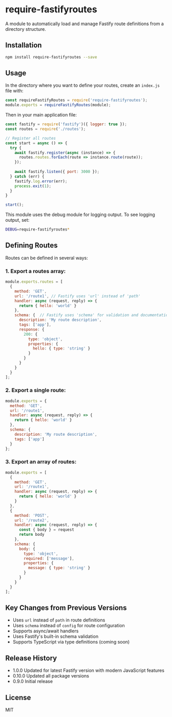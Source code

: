# require-fastifyroutes

A module to automatically load and manage Fastify route definitions from a directory structure.

## Installation

```bash
npm install require-fastifyroutes --save
```

## Usage

In the directory where you want to define your routes, create an `index.js` file with:

```javascript
const requireFastifyRoutes = require('require-fastifyroutes');
module.exports = requireFastifyRoutes(module);
```

Then in your main application file:

```javascript
const fastify = require('fastify')({ logger: true });
const routes = require('./routes');

// Register all routes
const start = async () => {
  try {
    await fastify.register(async (instance) => {
      routes.routes.forEach(route => instance.route(route));
    });
    
    await fastify.listen({ port: 3000 });
  } catch (err) {
    fastify.log.error(err);
    process.exit(1);
  }
}

start();
```

This module uses the debug module for logging output. To see logging output, set:
```bash
DEBUG=require-fastifyroutes*
```

## Defining Routes

Routes can be defined in several ways:

### 1. Export a routes array:

```javascript
module.exports.routes = [
  {
    method: 'GET',
    url: '/route1', // Fastify uses 'url' instead of 'path'
    handler: async (request, reply) => {
      return { hello: 'world' }
    },
    schema: {  // Fastify uses 'schema' for validation and documentation
      description: 'My route description',
      tags: ['app'],
      response: {
        200: {
          type: 'object',
          properties: {
            hello: { type: 'string' }
          }
        }
      }
    }
  }
];
```

### 2. Export a single route:

```javascript
module.exports = {
  method: 'GET',
  url: '/route1',
  handler: async (request, reply) => {
    return { hello: 'world' }
  },
  schema: {
    description: 'My route description',
    tags: ['app']
  }
};
```

### 3. Export an array of routes:

```javascript
module.exports = [
  {
    method: 'GET',
    url: '/route1',
    handler: async (request, reply) => {
      return { hello: 'world' }
    }
  },
  {
    method: 'POST',
    url: '/route2',
    handler: async (request, reply) => {
      const { body } = request
      return body
    },
    schema: {
      body: {
        type: 'object',
        required: ['message'],
        properties: {
          message: { type: 'string' }
        }
      }
    }
  }
];
```

## Key Changes from Previous Versions

- Uses `url` instead of `path` in route definitions
- Uses `schema` instead of `config` for route configuration
- Supports async/await handlers
- Uses Fastify's built-in schema validation
- Supports TypeScript via type definitions (coming soon)

## Release History

* 1.0.0 Updated for latest Fastify version with modern JavaScript features
* 0.10.0 Updated all package versions
* 0.9.0 Initial release

## License

MIT
